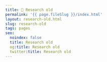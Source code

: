 ```yaml
---
title: 🔴 Research old
permalink: '{{ page.fileSlug }}/index.html'
layout: research-old.html
slug: research-old
tags: pages
seo:
  noindex: false
  title: Research old
  og:title: Research old
  twitter:title: Research old
---
```



